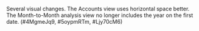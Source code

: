 Several visual changes.  The Accounts view uses horizontal space better.  The Month-to-Month analysis view no longer includes the year on the first date.  (#4MgmeJq9, #5oypmRTm, #Ljy70cM6)